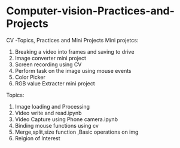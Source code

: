 # Computer-vision-Practices-and-Projects
CV -Topics, Practices and Mini Projects 
Mini projetcs:
1. Breaking a video into frames and saving to drive
2. Image converter mini project
3. Screen recording using CV
4. Perform task on the image using mouse events
5. Color Picker
6. RGB value Extracter mini project
   
Topics:
1. Image loading and Processing
2. Video write and read.ipynb
3. Video Capture using Phone camera.ipynb
4. Binding mouse functions using cv
5. Merge,split,size function ,Basic operations on img
6. Reigion of Interest
